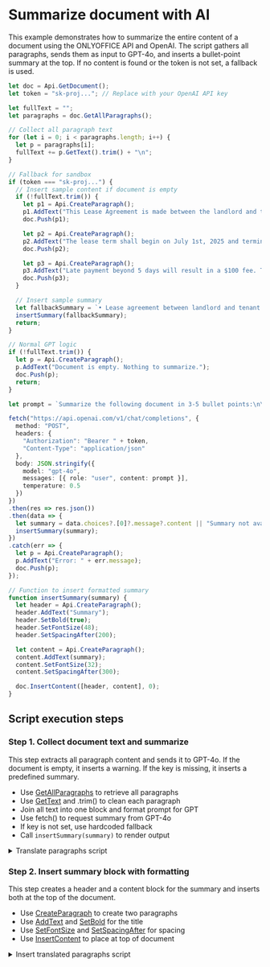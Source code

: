 # Summarize document with AI

This example demonstrates how to summarize the entire content of a document using the ONLYOFFICE API and OpenAI. The script gathers all paragraphs, sends them as input to GPT-4o, and inserts a bullet-point summary at the top. If no content is found or the token is not set, a fallback is used.

```ts editor-docx
let doc = Api.GetDocument();
let token = "sk-proj..."; // Replace with your OpenAI API key

let fullText = "";
let paragraphs = doc.GetAllParagraphs();

// Collect all paragraph text
for (let i = 0; i < paragraphs.length; i++) {
  let p = paragraphs[i];
  fullText += p.GetText().trim() + "\n";
}

// Fallback for sandbox
if (token === "sk-proj...") {
  // Insert sample content if document is empty
  if (!fullText.trim()) {
    let p1 = Api.CreateParagraph();
    p1.AddText("This Lease Agreement is made between the landlord and tenant regarding the rental of office space.");
    doc.Push(p1);

    let p2 = Api.CreateParagraph();
    p2.AddText("The lease term shall begin on July 1st, 2025 and terminate on June 30th, 2026, with a monthly rent of $2,500.");
    doc.Push(p2);

    let p3 = Api.CreateParagraph();
    p3.AddText("Late payment beyond 5 days will result in a $100 fee. The tenant is responsible for utilities and maintenance.");
    doc.Push(p3);
  }

  // Insert sample summary
  let fallbackSummary = `• Lease agreement between landlord and tenant.\n• Covers rental terms, duration, and payment amount.\n• Includes late fee clause and responsibilities.`;
  insertSummary(fallbackSummary);
  return;
}

// Normal GPT logic
if (!fullText.trim()) {
  let p = Api.CreateParagraph();
  p.AddText("Document is empty. Nothing to summarize.");
  doc.Push(p);
  return;
}

let prompt = `Summarize the following document in 3-5 bullet points:\n\n${fullText}`;

fetch("https://api.openai.com/v1/chat/completions", {
  method: "POST",
  headers: {
    "Authorization": "Bearer " + token,
    "Content-Type": "application/json"
  },
  body: JSON.stringify({
    model: "gpt-4o",
    messages: [{ role: "user", content: prompt }],
    temperature: 0.5
  })
})
.then(res => res.json())
.then(data => {
  let summary = data.choices?.[0]?.message?.content || "Summary not available.";
  insertSummary(summary);
})
.catch(err => {
  let p = Api.CreateParagraph();
  p.AddText("Error: " + err.message);
  doc.Push(p);
});

// Function to insert formatted summary
function insertSummary(summary) {
  let header = Api.CreateParagraph();
  header.AddText("Summary");
  header.SetBold(true);
  header.SetFontSize(48);
  header.SetSpacingAfter(200);

  let content = Api.CreateParagraph();
  content.AddText(summary);
  content.SetFontSize(32);
  content.SetSpacingAfter(300);

  doc.InsertContent([header, content], 0);
}
```

## Script execution steps

### Step 1. Collect document text and summarize

This step extracts all paragraph content and sends it to GPT-4o. If the document is empty, it inserts a warning. If the key is missing, it inserts a predefined summary.

- Use [GetAllParagraphs](../../usage-api/text-document-api/ApiDocument/Methods/GetAllParagraphs.md) to retrieve all paragraphs
- Use [GetText](../../usage-api/text-document-api/ApiParagraph/Methods/GetText.md) and .trim() to clean each paragraph
- Join all text into one block and format prompt for GPT
- Use fetch() to request summary from GPT-4o
- If key is not set, use hardcoded fallback
- Call `insertSummary(summary)` to render output

<details>
  <summary>Translate paragraphs script</summary>

    ```ts
let token = "sk-proj..."; // Replace with your OpenAI API key

let fullText = "";
let paragraphs = doc.GetAllParagraphs();

// Collect all paragraph text
for (let i = 0; i < paragraphs.length; i++) {
  let p = paragraphs[i];
  fullText += p.GetText().trim() + "\n";
}

// Fallback for sandbox
if (token === "sk-proj...") {
  // Insert sample content if document is empty
  if (!fullText.trim()) {
    let p1 = Api.CreateParagraph();
    p1.AddText("This Lease Agreement is made between the landlord and tenant regarding the rental of office space.");
    doc.Push(p1);

    let p2 = Api.CreateParagraph();
    p2.AddText("The lease term shall begin on July 1st, 2025 and terminate on June 30th, 2026, with a monthly rent of $2,500.");
    doc.Push(p2);

    let p3 = Api.CreateParagraph();
    p3.AddText("Late payment beyond 5 days will result in a $100 fee. The tenant is responsible for utilities and maintenance.");
    doc.Push(p3);
  }

  // Insert sample summary
  let fallbackSummary = `• Lease agreement between landlord and tenant.\n• Covers rental terms, duration, and payment amount.\n• Includes late fee clause and responsibilities.`;
  insertSummary(fallbackSummary);
  return;
}

// Normal GPT logic
if (!fullText.trim()) {
  let p = Api.CreateParagraph();
  p.AddText("Document is empty. Nothing to summarize.");
  doc.Push(p);
  return;
}

let prompt = `Summarize the following document in 3-5 bullet points:\n\n${fullText}`;

fetch("https://api.openai.com/v1/chat/completions", {
  method: "POST",
  headers: {
    "Authorization": "Bearer " + token,
    "Content-Type": "application/json"
  },
  body: JSON.stringify({
    model: "gpt-4o",
    messages: [{ role: "user", content: prompt }],
    temperature: 0.5
  })
})
.then(res => res.json())
.then(data => {
  let summary = data.choices?.[0]?.message?.content || "Summary not available.";
  insertSummary(summary);
})
.catch(err => {
  let p = Api.CreateParagraph();
  p.AddText("Error: " + err.message);
  doc.Push(p);
});
    ```

</details>

### Step 2. Insert summary block with formatting

This step creates a header and a content block for the summary and inserts both at the top of the document.

- Use [CreateParagraph](../../usage-api/text-document-api/Api/Methods/CreateParagraph.md) to create two paragraphs
- Use [AddText](../../usage-api/text-document-api/ApiParagraph/Methods/AddText.md) and [SetBold](../../usage-api/text-document-api/ApiParagraph/Methods/SetBold.md) for the title
- Use [SetFontSize](../../usage-api/text-document-api/ApiParagraph/Methods/SetFontSize.md) and [SetSpacingAfter](../../usage-api/text-document-api/ApiParagraph/Methods/SetSpacingAfter.md) for spacing
- Use [InsertContent](../../usage-api/text-document-api/ApiDocument/Methods/InsertContent.md) to place at top of document

<details>
  <summary>Insert translated paragraphs script</summary>

    ```ts
function insertTranslated(translated) {
  let lines = translated.split(/\n---\n/);
  for (let i = 0; i < lines.length; i++) {
    let pIndex = paragraphMap[i]?.index;
    let para = doc.GetElement(pIndex);
    if (para && typeof para.GetElementsCount === "function") {
      let translatedText = lines[i].trim();

      let innerCount = para.GetElementsCount();
      for (let j = innerCount - 1; j >= 0; j--) {
        para.RemoveElement(j);
      }

      let run = Api.CreateRun();
      run.AddText(translatedText);
      para.AddElement(run);
    }
  }
}
    ```

</details>